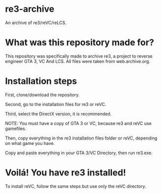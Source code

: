 # re3-archive
An archive of re3/reVC/reLCS.
# What was this repository made for?
This repository was specifically made to archive re3, a project to reverse engineer GTA 3, VC And LCS.
All files were taken from web.archive.org.
# Installation steps
First, clone/download the repository.

Second, go to the installation files for re3 or reVC.

Third, select the DirectX version, it is recommended.

NOTE: You must have a copy of GTA 3 or VC, because re3 and reVC use gamefiles.

Then, copy everything in the re3 installation files folder or reVC, depending on what game you have.

Copy and paste everything in your GTA 3/VC Directory, then run re3.exe.

# Voilá! You have re3 installed!

To install reVC, follow the same steps but use only the reVC directory.

